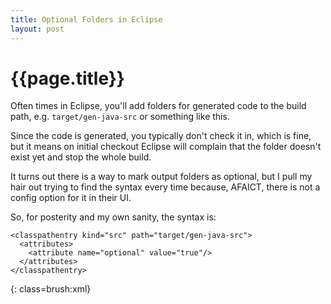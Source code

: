 ```yaml
---
title: Optional Folders in Eclipse
layout: post
---
```


{{page.title}}
==============

Often times in Eclipse, you'll add folders for generated code to the build path, e.g. `target/gen-java-src` or something like this.

Since the code is generated, you typically don't check it in, which is fine, but it means on initial checkout Eclipse will complain that the folder doesn't exist yet and stop the whole build.

It turns out there is a way to mark output folders as optional, but I pull my hair out trying to find the syntax every time because, AFAICT, there is not a config option for it in their UI. 

So, for posterity and my own sanity, the syntax is:


    <classpathentry kind="src" path="target/gen-java-src">
      <attributes>
        <attribute name="optional" value="true"/>
      </attributes>
    </classpathentry>
{: class=brush:xml}

